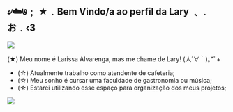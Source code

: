 ## ৶☁️७﹔ ★﹒Bem Vindo/a ao perfil da Lary ﹑﹒お﹒‹3

![](https://images-wixmp-ed30a86b8c4ca887773594c2.wixmp.com/f/98ead744-a515-4ae5-acdd-bd3f8581a3d7/dgrriix-618b2aba-2a75-469d-84fc-48d241852a51.gif?token=eyJ0eXAiOiJKV1QiLCJhbGciOiJIUzI1NiJ9.eyJzdWIiOiJ1cm46YXBwOjdlMGQxODg5ODIyNjQzNzNhNWYwZDQxNWVhMGQyNmUwIiwiaXNzIjoidXJuOmFwcDo3ZTBkMTg4OTgyMjY0MzczYTVmMGQ0MTVlYTBkMjZlMCIsIm9iaiI6W1t7InBhdGgiOiJcL2ZcLzk4ZWFkNzQ0LWE1MTUtNGFlNS1hY2RkLWJkM2Y4NTgxYTNkN1wvZGdycmlpeC02MThiMmFiYS0yYTc1LTQ2OWQtODRmYy00OGQyNDE4NTJhNTEuZ2lmIn1dXSwiYXVkIjpbInVybjpzZXJ2aWNlOmZpbGUuZG93bmxvYWQiXX0.TbyYi4snUqvG8QFD278zBXJDme4og7786A7AeQMMu-M)

(★) Meu nome é Larissa Alvarenga, mas me chame de Lary! (⁠人⁠⁠´⁠∀⁠｀⁠)⁠｡⁠*ﾟ⁠+
- (☆) Atualmente trabalho como atendente de cafeteria;
- (☆) Meu sonho é cursar uma faculdade de gastronomia ou música;
- (☆) Estarei utilizando esse espaço para organização dos meus projetos;

![](https://media.tenor.com/CUiPSjhjBTYAAAAi/moon-divider.gif)

<!--
**laryalvarenga/laryalvarenga** is a ✨ _special_ ✨ repository because its `README.md` (this file) appears on your GitHub profile.

Here are some ideas to get you started:

- 🔭 I’m currently working on ...
- 🌱 I’m currently learning ...
- 👯 I’m looking to collaborate on ...
- 🤔 I’m looking for help with ...
- 💬 Ask me about ...
- 📫 How to reach me: ...
- 😄 Pronouns: ...
- ⚡ Fun fact: ...
-->
